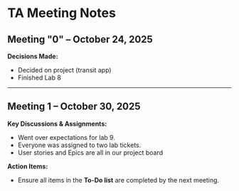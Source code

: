 # TA Meeting Notes

## Meeting "0" – October 24, 2025
**Decisions Made:**
* Decided on project (transit app)
* Finished Lab 8

---

## Meeting 1 – October 30, 2025
**Key Discussions & Assignments:**
* Went over expectations for lab 9.
* Everyone was assigned to two lab tickets.
* User stories and Epics are all in our project board

**Action Items:**
* Ensure all items in the **To-Do list** are completed by the next meeting.
